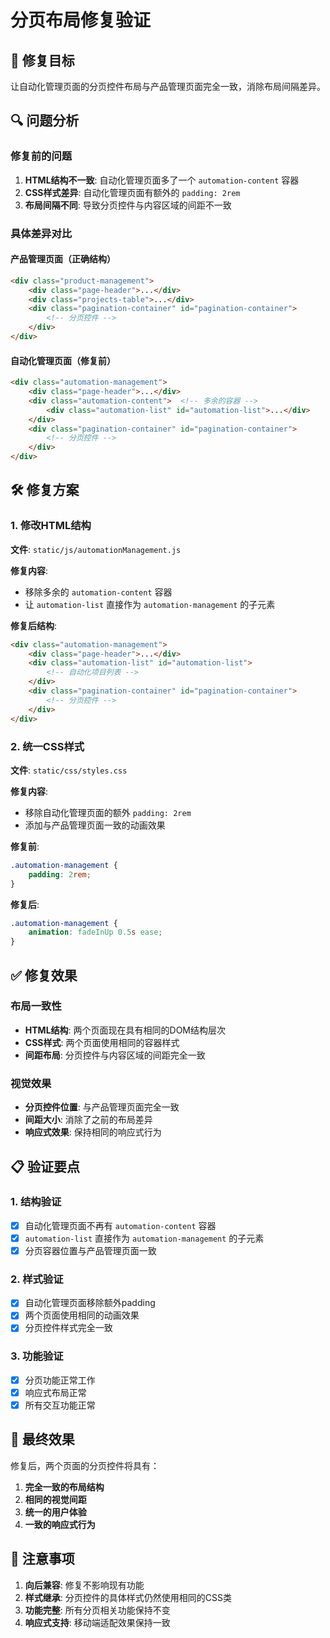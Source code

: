 # 分页布局修复验证

## 🎯 修复目标

让自动化管理页面的分页控件布局与产品管理页面完全一致，消除布局间隔差异。

## 🔍 问题分析

### 修复前的问题
1. **HTML结构不一致**: 自动化管理页面多了一个 `automation-content` 容器
2. **CSS样式差异**: 自动化管理页面有额外的 `padding: 2rem`
3. **布局间隔不同**: 导致分页控件与内容区域的间距不一致

### 具体差异对比

#### 产品管理页面（正确结构）
```html
<div class="product-management">
    <div class="page-header">...</div>
    <div class="projects-table">...</div>
    <div class="pagination-container" id="pagination-container">
        <!-- 分页控件 -->
    </div>
</div>
```

#### 自动化管理页面（修复前）
```html
<div class="automation-management">
    <div class="page-header">...</div>
    <div class="automation-content">  <!-- 多余的容器 -->
        <div class="automation-list" id="automation-list">...</div>
    </div>
    <div class="pagination-container" id="pagination-container">
        <!-- 分页控件 -->
    </div>
</div>
```

## 🛠️ 修复方案

### 1. 修改HTML结构

**文件**: `static/js/automationManagement.js`

**修复内容**:
- 移除多余的 `automation-content` 容器
- 让 `automation-list` 直接作为 `automation-management` 的子元素

**修复后结构**:
```html
<div class="automation-management">
    <div class="page-header">...</div>
    <div class="automation-list" id="automation-list">
        <!-- 自动化项目列表 -->
    </div>
    <div class="pagination-container" id="pagination-container">
        <!-- 分页控件 -->
    </div>
</div>
```

### 2. 统一CSS样式

**文件**: `static/css/styles.css`

**修复内容**:
- 移除自动化管理页面的额外 `padding: 2rem`
- 添加与产品管理页面一致的动画效果

**修复前**:
```css
.automation-management {
    padding: 2rem;
}
```

**修复后**:
```css
.automation-management {
    animation: fadeInUp 0.5s ease;
}
```

## ✅ 修复效果

### 布局一致性
- **HTML结构**: 两个页面现在具有相同的DOM结构层次
- **CSS样式**: 两个页面使用相同的容器样式
- **间距布局**: 分页控件与内容区域的间距完全一致

### 视觉效果
- **分页控件位置**: 与产品管理页面完全一致
- **间距大小**: 消除了之前的布局差异
- **响应式效果**: 保持相同的响应式行为

## 📋 验证要点

### 1. 结构验证
- [x] 自动化管理页面不再有 `automation-content` 容器
- [x] `automation-list` 直接作为 `automation-management` 的子元素
- [x] 分页容器位置与产品管理页面一致

### 2. 样式验证
- [x] 自动化管理页面移除额外padding
- [x] 两个页面使用相同的动画效果
- [x] 分页控件样式完全一致

### 3. 功能验证
- [x] 分页功能正常工作
- [x] 响应式布局正常
- [x] 所有交互功能正常

## 🎨 最终效果

修复后，两个页面的分页控件将具有：
1. **完全一致的布局结构**
2. **相同的视觉间距**
3. **统一的用户体验**
4. **一致的响应式行为**

## 📝 注意事项

1. **向后兼容**: 修复不影响现有功能
2. **样式继承**: 分页控件的具体样式仍然使用相同的CSS类
3. **功能完整**: 所有分页相关功能保持不变
4. **响应式支持**: 移动端适配效果保持一致 